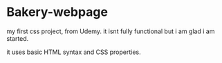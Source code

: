# Bakery-webpage
my first css project, from Udemy. it isnt fully functional but i am glad i am started.

it uses basic HTML syntax and CSS properties. 
